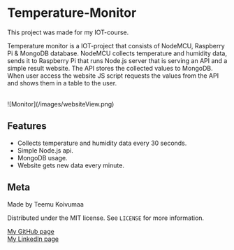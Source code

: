 # Temperature-Monitor

This project was made for my IOT-course.<br/>

Temperature monitor is a IOT-project that consists of NodeMCU, Raspberry Pi & MongoDB database. NodeMCU collects temperature and humidity data, sends it to Raspberry Pi that runs Node.js server that is serving an API and a simple result website. The API stores the collected values to MongoDB. When user access the website JS script requests the values from the API and shows them in a table to the user. 

</br>
![Monitor](/images/websiteView.png)

## Features

- Collects temperature and humidity data every 30 seconds.
- Simple Node.js api.
- MongoDB usage.
- Website gets new data every minute.

## Meta

Made by Teemu Koivumaa

Distributed under the MIT license. See ``LICENSE`` for more information.

[My GitHub page](https://github.com/Teemukoivumaa) <br />
[My LinkedIn page](https://www.linkedin.com/in/teemukoivumaa)
